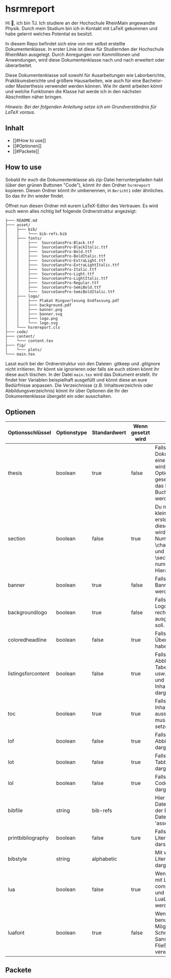 # hsrmreport
Hi 👋, ich bin TJ. Ich studiere an der Hochschule RheinMain angewandte Physik. 
Durch mein Studium bin ich in Kontakt mit LaTeX gekommen und habe gelernt welches Potential es besitzt. 

In diesem Repo befindet sich eine von mir selbst erstellte Dokumentenklasse.  In erster Linie ist diese für Studiernden der Hochschule RheinMain ausgelegt. 
Durch Anregungen von Kommilitonen und Anwendungen, wird diese Dokumentenklasse nach und nach erweitert oder überarbeitet.

Diese Dokumentenklasse soll sowohl für Ausarbeitungen wie Laborberichte, Praktikumsberichte und größere Hausarbeiten, wie auch für eine Bachelor- oder Masterthesis verwendet werden können.
Wie ihr damit arbeiten könnt und welche Funktionen die Klasse hat werde ich in den nächsten Abschnitten näher bringen.

*Hinweis: Bei der folgenden Anleitung setze ich ein Grundverständnis für LaTeX voraus.*

## Inhalt
- [[#How to use]]
- [[#Optionen]]
- [[#Packete]]

## How to use
Sobald ihr euch die Dokumentenklasse als zip-Datei herruntergeladen habt (über den grünen Buttonen "Code"), könnt ihr den Ordner `hsrmreport` kopieren.
Diesen Ordner könnt ihr umbenennen, in `Bericht1` oder ähnliches. So das ihr ihn wieder findet. 

Öffnet nun diesen Ordner mit eurem LaTeX-Editor des Vertrauen. Es wird euch wenn alles richtig lief folgende Ordnerstruktur angezeigt:

```
├─── README.md  
├─── asset/ 
│    ├─── bib/ 
│    │    └─── bib-refs.bib  
│    ├─── fonts/ 
│    │    ├───  SourceSansPro-Black.ttf  
│    │    ├───  SourceSansPro-BlackItalic.ttf  
│    │    ├───  SourceSansPro-Bold.ttf  
│    │    ├───  SourceSansPro-BoldItalic.ttf  
│    │    ├───  SourceSansPro-ExtraLight.ttf  
│    │    ├───  SourceSansPro-ExtraLightItalic.ttf  
│    │    ├───  SourceSansPro-Italic.ttf  
│    │    ├───  SourceSansPro-Light.ttf  
│    │    ├───  SourceSansPro-LightItalic.ttf  
│    │    ├───  SourceSansPro-Regular.ttf  
│    │    ├───  SourceSansPro-SemiBold.ttf  
│    │    └───  SourceSansPro-SemiBoldItalic.ttf    
│    ├─── logo/  
│    │    ├─── Plakat Ringvorlesung Endfassung.pdf  
│    │    ├─── background.pdf  
│    │    ├─── banner.png  
│    │    ├─── banner.svg  
│    │    ├─── logo.png  
│    │    └─── logo.svg  
│    └─── hsrmreport.cls  
├─── code/ 
├─── content/ 
│    └─── content.tex  
├─── fig/   
│    └─── plots/ 
└─── main.tex  
```
Lasst euch bei der Ordnerstruktur von den Dateien .gitkeep und .gitignore nicht irritieren. Ihr könnt sie ignorieren oder falls sie euch stören könnt ihr diese auch löschen.
In der Datei `main.tex` wird das Dokument erstellt. 
Ihr findet hier Variablen beispielhaft ausgefüllt und könnt diese an eure Bedürfnisse anpassen. 
Die Verzeichnisse (z.B. Inhaltsverzeichnis oder Abbildungsverzeichnis) könnt ihr über Optionen die Ihr der Dokumentenklasse übergebt ein oder ausschalten. 
## Optionen 
|Optionsschlüssel    |Optionstype|Standardwert    |Wenn gesetzt wird   |Beschreibung|
|---                 |---        |---      |---     |---|  
|thesis              | boolean   | true    | false  | Falls mit dieser Dokumentenklasse eine Thesis erstellt wird kann mit dieser Option alles mögliche gesetzt werden damit das Dokument im Buchdruck verwendent werden kann 
|section             | boolean   | false   | true   | Du möchtest ein kleines Dokument erstellen, dann setze diese Option. Damit wird die Nummerierung von \chapter{} ausgesetzt und man hat mit \section{} die erste nummerierte Hierarchiestufe.
|banner              | boolean   | true    | false  | Falls im Deckblatt der Banner ausgeschalten werden soll.
|backgroundlogo      | boolean   | true    | false  | Falls im Deckblatt das Logo in der unteren rechten Ecke ausgeschalten werden soll.
|coloredheadline     | boolean   | false   | true   | Falls du die Überschriften farbig haben möchtetst.
|listingsforcontent  | boolean   | false   | true   | Falls Abblidungsverzeichnis, Tabellenverzeichnis usw. für dem Inhalt und nach dem Inhaltsverzeichnis dargestellt werden.
|toc                 | boolean   | true    | true   | Falls man das Inhaltsverzeichnis ausschalten möchte muss 'toc=false' setzen.
|lof                 | boolean   | false   | true   | Falls das Abbildungsverzeichnis dargestellt werden soll.
|lot                 | boolean   | false   | true   | Falls das Tabbellenverzeichnis dargestellt werden soll.
|lol                 | boolean   | false   | true   | Falls das Codeverzeichnis dargestllt werden soll.
|bibfile             | string    | bib-refs|        | Hier gibst du den Dateinamen an, von der Bib-Datei. Die Datei wird in 'asset/bib/' abgelegt.
|printbibliography   | boolean   | false   | ture   | Falls du das Literaturverzeichnis darstellen möchtest. 
|bibstyle            | string    |alphabetic|       | Mit welchem Stil das Literaturverzeichnis dargestellt wird. 
|lua                 | boolean   | false   | true   | Wenn das Dokument mit LuaLaTeX compiliert werden soll und die Funktionen von LuaLaTeX benötigt werden.
|luafont             | boolean   | true    | false  | Wenn LuaLaTeX benutzt wird steht die Möglichkeit offen die Schriftart "Source Sans Pro" als Fließtextschriftart zu verwenden.

## Packete 